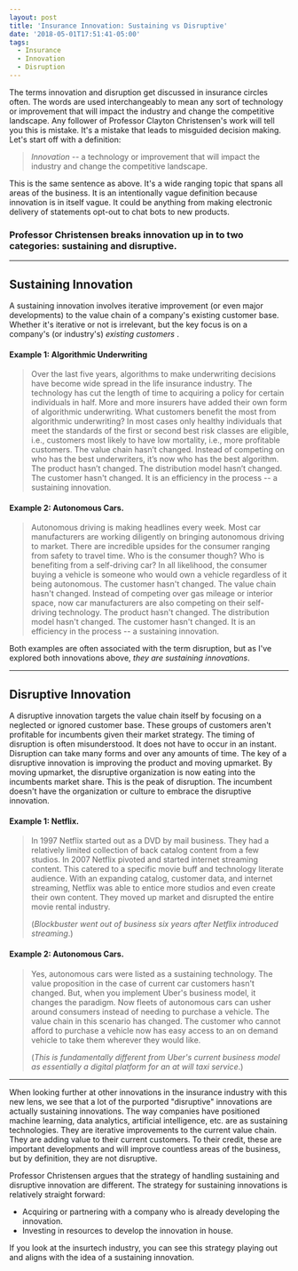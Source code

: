 ```yaml
---
layout: post
title: 'Insurance Innovation: Sustaining vs Disruptive'
date: '2018-05-01T17:51:41-05:00'
tags:
  - Insurance
  - Innovation
  - Disruption
---
```

The terms innovation and disruption get discussed in insurance circles often. The words are used interchangeably to mean any sort of technology or improvement that will impact the industry and change the competitive landscape. Any follower of Professor Clayton Christensen's work will tell you this is mistake. It's a mistake that leads to misguided decision making. Let's start off with a definition:

> _Innovation_ -- a technology or improvement that will impact the industry and change the competitive landscape.

This is the same sentence as above. It's a wide ranging topic that spans all areas of the business. It is an intentionally vague definition because innovation is in itself vague. It could be anything from making electronic delivery of statements opt-out to chat bots to new products.

### Professor Christensen breaks innovation up in to two categories: sustaining and disruptive.

- - -

## Sustaining Innovation

A sustaining innovation involves iterative improvement (or even major developments) to the value chain of a company's existing customer base. Whether it's iterative or not is irrelevant, but the key focus is on a company's (or industry's) _existing customers_ .

#### Example 1: Algorithmic Underwriting

> Over the last five years, algorithms to make underwriting decisions have become wide spread in the life insurance industry. The technology has cut the length of time to acquiring a policy for certain individuals in half. More and more insurers have added their own form of algorithmic underwriting. What customers benefit the most from algorithmic underwriting? In most cases only healthy individuals that meet the standards of the first or second best risk classes are eligible, i.e., customers most likely to have low mortality, i.e., more profitable customers. The value chain hasn’t changed. Instead of competing on who has the best underwriters, it’s now who has the best algorithm. The product hasn’t changed. The distribution model hasn’t changed. The customer hasn't changed. It is an efficiency in the process -- a sustaining innovation.

#### Example 2: Autonomous Cars.

> Autonomous driving is making headlines every week. Most car manufacturers are working diligently on bringing autonomous driving to market. There are incredible upsides for the consumer ranging from safety to travel time. Who is the consumer though? Who is benefiting from a self-driving car? In all likelihood, the consumer buying a vehicle is someone who would own a vehicle regardless of it being autonomous. The customer hasn't changed. The value chain hasn't changed. Instead of competing over gas mileage or interior space, now car manufacturers are also competing on their self-driving technology. The product hasn't changed. The distribution model hasn't changed. The customer hasn't changed. It is an efficiency in the process -- a sustaining innovation. 

Both examples are often associated with the term disruption, but as I've explored both innovations above, _they are sustaining innovations_.

- - -

## Disruptive Innovation

A disruptive innovation targets the value chain itself by focusing on a neglected or ignored customer base. These groups of customers aren't profitable for incumbents given their market strategy. The timing of disruption is often misunderstood. It does not have to occur in an instant. Disruption can take many forms and over any amounts of time. The key of a disruptive innovation is improving the product and moving upmarket. By moving upmarket, the disruptive organization is now eating into the incumbents market share. This is the peak of disruption. The incumbent doesn't have the organization or culture to embrace the disruptive innovation. 

#### Example 1: Netflix.

> In 1997 Netflix started out as a DVD by mail business. They had a relatively limited collection of back catalog content from a few studios. In 2007 Netflix pivoted and started internet streaming content. This catered to a specific movie buff and technology literate audience. With an expanding catalog, customer data, and internet streaming, Netflix was able to entice more studios and even create their own content. They moved up market and disrupted the entire movie rental industry.
>
>(_Blockbuster went out of business six years after Netflix introduced streaming_.)

#### Example 2: Autonomous Cars.

> Yes, autonomous cars were listed as a sustaining technology. The value proposition in the case of current car customers hasn't changed. But, when you implement Uber's business model, it changes the paradigm. Now fleets of autonomous cars can usher around consumers instead of needing to purchase a vehicle. The value chain in this scenario has changed. The customer who cannot afford to purchase a vehicle now has easy access to an on demand vehicle to take them wherever they would like. 
>
> (_This is fundamentally different from Uber's current business model as essentially a digital platform for an at will taxi service_.)

- - -

When looking further at other innovations in the insurance industry with this new lens, we see that a lot of the purported "disruptive" innovations are actually sustaining innovations. The way companies have positioned machine learning, data analytics, artificial intelligence, etc. are as sustaining technologies. They are iterative improvements to the current value chain. They are adding value to their current customers. To their credit, these are important developments and will improve countless areas of the business, but by definition, they are not disruptive.

Professor Christensen argues that the strategy of handling sustaining and disruptive innovation are different. The strategy for sustaining innovations is relatively straight forward:
* Acquiring or partnering with a company who is already developing the innovation.
* Investing in resources to develop the innovation in house.

If you look at the insurtech industry, you can see this strategy playing out and aligns with the idea of a sustaining innovation.
